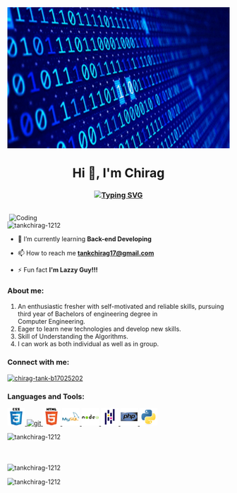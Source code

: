 <img align="center" src="https://github.com/TankChirag-1212/TankChirag-1212/blob/main/ezgif-2-87a211fc9d.gif" width="1484" height="320">

<h1 align="center">Hi 👋, I'm Chirag</h1>
<h3 align="center">
    
[![Typing SVG](https://readme-typing-svg.herokuapp.com?color=%238408AC&lines=Welcome+to+my+GitHub+Profile!;Computer+Science+Student)](https://git.io/typing-svg)

</h3>
<br>
<img align="right" alt="Coding" width="500" src="https://149695847.v2.pressablecdn.com/wp-content/uploads/2018/12/developer-dribbble.gif">

<p align="left"> <img src="https://komarev.com/ghpvc/?username=tankchirag-1212&label=Profile%20views&color=0e75b6&style=flat" alt="tankchirag-1212" /> </p>

<p align="left"></p>

- 🌱 I’m currently learning **Back-end Developing**

- 📫 How to reach me **tankchirag17@gmail.com**

- ⚡ Fun fact **I'm Lazzy Guy!!!**

<h3 align="left">About me:</h3>
  
1. An enthusiastic fresher with self-motivated and reliable skills, pursuing third year of Bachelors of engineering degree in <br> Computer Engineering.<br>
2. Eager to learn new technologies and develop new skills.<br>
3. Skill of Understanding the Algorithms.<br>
4. I can work as both individual as well as in group.

<h3 align="left">Connect with me:</h3>
<p align="left">
<a href="https://linkedin.com/in/chirag-tank-b17025202" target="blank"><img align="center" src="https://raw.githubusercontent.com/rahuldkjain/github-profile-readme-generator/master/src/images/icons/Social/linked-in-alt.svg" alt="chirag-tank-b17025202" height="30" width="40" /></a>
</p>

<h3 align="left">Languages and Tools:</h3>
<p align="left"> <a href="https://www.w3schools.com/css/" target="_blank" rel="noreferrer"> <img src="https://raw.githubusercontent.com/devicons/devicon/master/icons/css3/css3-original-wordmark.svg" alt="css3" width="40" height="40"/> </a> <a href="https://git-scm.com/" target="_blank" rel="noreferrer"> <img src="https://www.vectorlogo.zone/logos/git-scm/git-scm-icon.svg" alt="git" width="40" height="40"/> </a> <a href="https://www.w3.org/html/" target="_blank" rel="noreferrer"> <img src="https://raw.githubusercontent.com/devicons/devicon/master/icons/html5/html5-original-wordmark.svg" alt="html5" width="40" height="40"/> </a> <a href="https://www.mysql.com/" target="_blank" rel="noreferrer"> <img src="https://raw.githubusercontent.com/devicons/devicon/master/icons/mysql/mysql-original-wordmark.svg" alt="mysql" width="40" height="40"/> </a> <a href="https://nodejs.org" target="_blank" rel="noreferrer"> <img src="https://raw.githubusercontent.com/devicons/devicon/master/icons/nodejs/nodejs-original-wordmark.svg" alt="nodejs" width="40" height="40"/> </a> <a href="https://pandas.pydata.org/" target="_blank" rel="noreferrer"> <img src="https://raw.githubusercontent.com/devicons/devicon/2ae2a900d2f041da66e950e4d48052658d850630/icons/pandas/pandas-original.svg" alt="pandas" width="40" height="40"/> </a> <a href="https://www.php.net" target="_blank" rel="noreferrer"> <img src="https://raw.githubusercontent.com/devicons/devicon/master/icons/php/php-original.svg" alt="php" width="40" height="40"/> </a> <a href="https://www.python.org" target="_blank" rel="noreferrer"> <img src="https://raw.githubusercontent.com/devicons/devicon/master/icons/python/python-original.svg" alt="python" width="40" height="40"/> </a> </p>

<p><img align="left" src="https://github-readme-stats.vercel.app/api/top-langs?username=tankchirag-1212&show_icons=true&locale=en&layout=compact" alt="tankchirag-1212" /></p>
<br>
<br>
<br>
<br>
<img align="center" src="https://github-readme-stats.vercel.app/api?username=tankchirag-1212&show_icons=true&locale=en" alt="tankchirag-1212" /></p>

<p><img align="center" src="https://github-readme-streak-stats.herokuapp.com/?user=tankchirag-1212&" alt="tankchirag-1212" /></p>
